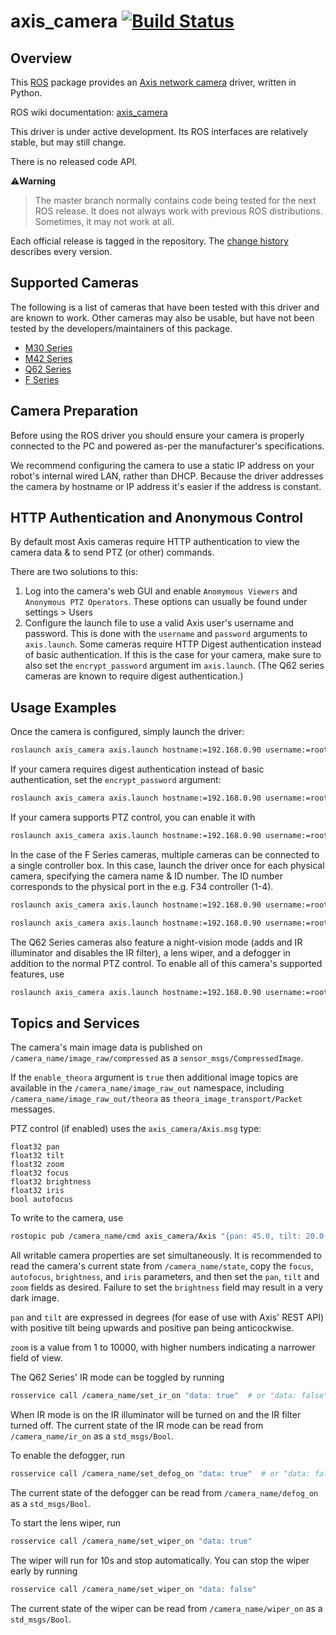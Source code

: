 axis_camera [![Build Status](https://travis-ci.com/ros-drivers/axis_camera.svg?branch=master)](https://travis-ci.com/ros-drivers/axis_camera)
=============================================================================================================================================

Overview
--------

This [ROS](http://ros.org) package provides an [Axis network camera](http://www.axis.com/products/video/camera/index.htm) driver, written
in Python.

ROS wiki documentation: [axis_camera](http://ros.org/wiki/axis_camera)

This driver is under active development.  Its ROS interfaces are
relatively stable, but may still change.  

There is no released code API.

:warning:**Warning**
> The master branch normally contains code being tested for the next
> ROS release.  It does not always work with previous ROS distributions.
> Sometimes, it may not work at all.

Each official release is tagged in the repository. The
[change history](https://github.com/clearpathrobotics/axis_camera/blob/master/CHANGELOG.rst) describes every version.


Supported Cameras
------------------

The following is a list of cameras that have been tested with this driver and are known to work.  Other cameras may
also be usable, but have not been tested by the developers/maintainers of this package.

- [M30 Series](https://www.axis.com/en-ca/products/axis-m30-series)
- [M42 Series](https://www.axis.com/en-ca/products/axis-m42-series)
- [Q62 Series](https://www.axis.com/en-ca/products/axis-q62-series)
- [F Series](https://www.axis.com/en-ca/products/axis-f-series)


Camera Preparation
-------------------

Before using the ROS driver you should ensure your camera is properly connected to the PC and powered as-per the
manufacturer's specifications.

We recommend configuring the camera to use a static IP address on your robot's internal wired LAN, rather than DHCP.
Because the driver addresses the camera by hostname or IP address it's easier if the address is constant.

HTTP Authentication and Anonymous Control
------------------------------------------

By default most Axis cameras require HTTP authentication to view the camera data & to send PTZ (or other) commands.

There are two solutions to this:

1. Log into the camera's web GUI and enable `Anomymous Viewers` and `Anonymous PTZ Operators`. These options can usually
   be found under settings > Users
2. Configure the launch file to use a valid Axis user's username and password.  This is done with the `username` and
   `password` arguments to `axis.launch`.  Some cameras require HTTP Digest authentication instead of basic
   authentication.  If this is the case for your camera, make sure to also set the `encrypt_password` argument im
   `axis.launch`.  (The Q62 series cameras are known to require digest authentication.)

Usage Examples
---------------

Once the camera is configured, simply launch the driver:

```bash
roslaunch axis_camera axis.launch hostname:=192.168.0.90 username:=root password:=password
```

If your camera requires digest authentication instead of basic authentication, set the `encrypt_password` argument:

```bash
roslaunch axis_camera axis.launch hostname:=192.168.0.90 username:=root password:=password encrypted:=true
```

If your camera supports PTZ control, you can enable it with

```bash
roslaunch axis_camera axis.launch hostname:=192.168.0.90 username:=root password:=password enable_ptz:=true
```

In the case of the F Series cameras, multiple cameras can be connected to a single controller box.  In this case, launch
the driver once for each physical camera, specifying the camera name & ID number.  The ID number corresponds to the
physical port in the e.g. F34 controller (1-4).

```bash
roslaunch axis_camera axis.launch hostname:=192.168.0.90 username:=root password:=password camera_name:=front_camera camera:=1

roslaunch axis_camera axis.launch hostname:=192.168.0.90 username:=root password:=password camera_name:=rear_camera camera:=2
```

The Q62 Series cameras also feature a night-vision mode (adds and IR illuminator and disables the IR filter), a lens
wiper, and a defogger in addition to the normal PTZ control.  To enable all of this camera's supported features, use

```bash
roslaunch axis_camera axis.launch hostname:=192.168.0.90 username:=root password:=password encrypt_password:=true enable_ptz:=true enable_ir:=true enable_defog:=true enable_wiper:=true
```

Topics and Services
--------------------

The camera's main image data is published on `/camera_name/image_raw/compressed` as a `sensor_msgs/CompressedImage`.

If the `enable_theora` argument is `true` then additional image topics are available in the `/camera_name/image_raw_out`
namespace, including `/camera_name/image_raw_out/theora` as `theora_image_transport/Packet` messages.

PTZ control (if enabled) uses the `axis_camera/Axis.msg` type:

```
float32 pan
float32 tilt
float32 zoom
float32 focus
float32 brightness
float32 iris
bool autofocus
```

To write to the camera, use

```bash
rostopic pub /camera_name/cmd axis_camera/Axis "{pan: 45.0, tilt: 20.0, zoom: 1000.0, focus: 0.0, brightness: 1.0, iris: 1.0, autofocus: true}" -1
```

All writable camera properties are set simultaneously.  It is recommended to read the camera's current state from
`/camera_name/state`, copy the `focus`, `autofocus`, `brightness`, and `iris` parameters, and then set the `pan`,
`tilt` and `zoom` fields as desired.  Failure to set the `brightness` field may result in a very dark image.

`pan` and `tilt` are expressed in degrees (for ease of use with Axis' REST API) with positive tilt being upwards and
positive pan being anticockwise.

`zoom` is a value from 1 to 10000, with higher numbers indicating a narrower field of view.

The Q62 Series' IR mode can be toggled by running

```bash
rosservice call /camera_name/set_ir_on "data: true"  # or "data: false"
```

When IR mode is on the IR illuminator will be turned on and the IR filter turned off.  The current state of the IR
mode can be read from `/camera_name/ir_on` as a `std_msgs/Bool`.

To enable the defogger, run

```bash
rosservice call /camera_name/set_defog_on "data: true"  # or "data: false"
```

The current state of the defogger can be read from `/camera_name/defog_on` as a `std_msgs/Bool`.

To start the lens wiper, run

```bash
rosservice call /camera_name/set_wiper_on "data: true"
```

The wiper will run for 10s and stop automatically.  You can stop the wiper early by running

```bash
rosservice call /camera_name/set_wiper_on "data: false"
```

The current state of the wiper can be read from `/camera_name/wiper_on` as a `std_msgs/Bool`.
